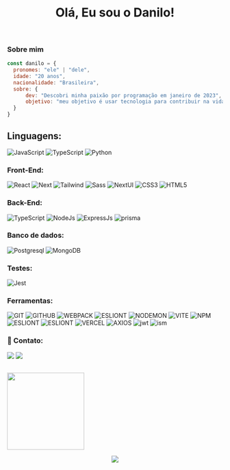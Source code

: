   
<h1 align='center'>Olá, Eu sou o Danilo!</h1>
<p align='center'>
</p>
<br />

###  Sobre mim

```javascript
const danilo = {
  pronomes: "ele" | "dele",
  idade: "20 anos",
  nacionalidade: "Brasileira",
  sobre: {
      dev: "Descobri minha paixão por programação em janeiro de 2023",
      objetivo: "meu objetivo é usar tecnologia para contribuir na vida das pessoas da melhor forma"
  }
}
```
## Linguagens:
![JavaScript](https://img.shields.io/badge/javascript-%23323330.svg?style=for-the-badge&logo=javascript&logoColor=%23F7DF1E)
![TypeScript](https://img.shields.io/badge/typescript-%23007ACC.svg?style=for-the-badge&logo=typescript&logoColor=white)
![Python](https://img.shields.io/badge/python-%23323330.svg?style=for-the-badge&logo=python&logoColor=yellow)

### Front-End:
![React](https://img.shields.io/badge/react-%2320232a.svg?style=for-the-badge&logo=react&logoColor=%2361DAFB)
![Next](https://img.shields.io/badge/next-%2320232a.svg?style=for-the-badge&logo=next.js)
![Tailwind](https://img.shields.io/badge/tailwind-%2320232a.svg?style=for-the-badge&logo=tailwindcss)
![Sass](https://img.shields.io/badge/sass-%2320232a.svg?style=for-the-badge&logo=sass)
![NextUI](https://img.shields.io/badge/nextui-%2320232a.svg?style=for-the-badge&logo=next%20ui)
![CSS3](https://img.shields.io/badge/css3-%231572B6.svg?style=for-the-badge&logo=css3&logoColor=white)
![HTML5](https://img.shields.io/badge/html5-%23E34F26.svg?style=for-the-badge&logo=html5&logoColor=white)


### Back-End:
![TypeScript](https://img.shields.io/badge/typescript-%23007ACC.svg?style=for-the-badge&logo=typescript&logoColor=white)
![NodeJs](https://img.shields.io/badge/node.js-6DA55F?style=for-the-badge&logo=node.js&logoColor=white)
![ExpressJs](https://img.shields.io/badge/Express.js-000000?style=for-the-badge&logo=express&logoColor=white)
![prisma](https://img.shields.io/badge/prisma-%2320232a.svg?style=for-the-badge&logo=prisma)

### Banco de dados:
![Postgresql](https://img.shields.io/badge/postgresql-%23316192.svg?style=for-the-badge&logo=postgresql&logoColor=white)
![MongoDB](https://img.shields.io/badge/MongoDB-%234ea94b.svg?style=for-the-badge&logo=mongodb&logoColor=white)

### Testes:
![Jest](https://img.shields.io/badge/Jest-C21325?style=for-the-badge&logo=jest&logoColor=white)

### Ferramentas:
![GIT](https://img.shields.io/badge/GIT-E44C30?style=for-the-badge&logo=git&logoColor=white)
![GITHUB](https://img.shields.io/badge/GITHUB-100101?style=for-the-badge&logo=github&logoColor=white)
![WEBPACK](https://camo.githubusercontent.com/c938ca8e10524948531e21087ef468133da306ea76815ef81cadecd4e0d90a2b/68747470733a2f2f696d672e736869656c64732e696f2f62616467652f7765627061636b2d2532333844443646392e7376673f7374796c653d666f722d7468652d6261646765266c6f676f3d7765627061636b266c6f676f436f6c6f723d626c61636b)
![ESLIONT](https://camo.githubusercontent.com/9f4268803442f14ba048f49d8a6ac594465d6a61682f3048fddf18540196d38f/68747470733a2f2f696d672e736869656c64732e696f2f62616467652f45534c696e742d3442333236333f7374796c653d666f722d7468652d6261646765266c6f676f3d65736c696e74266c6f676f436f6c6f723d7768697465)
![NODEMON](https://camo.githubusercontent.com/47c19e619cdc5eeb986d993819ec64b0721716c3b77e880bd6e722acb6ef1f48/68747470733a2f2f696d672e736869656c64732e696f2f62616467652f4e4f44454d4f4e2d2532333332333333302e7376673f7374796c653d666f722d7468652d6261646765266c6f676f3d6e6f64656d6f6e266c6f676f436f6c6f723d25424244454144)
![VITE](https://camo.githubusercontent.com/3a15a92b116b1afb31a0ccaab1eedc0b09251b6f0f5b149ba91d488ae6a47ad3/68747470733a2f2f696d672e736869656c64732e696f2f62616467652f766974652d2532333634364346462e7376673f7374796c653d666f722d7468652d6261646765266c6f676f3d76697465266c6f676f436f6c6f723d7768697465)
![NPM](https://camo.githubusercontent.com/493fd98f1623ad1d4334077fa0187634a45a788899e57154e7ea821c115a1d7e/68747470733a2f2f696d672e736869656c64732e696f2f62616467652f4e504d2d2532334342333833372e7376673f7374796c653d666f722d7468652d6261646765266c6f676f3d6e706d266c6f676f436f6c6f723d7768697465)
![ESLIONT](https://camo.githubusercontent.com/803d9beb394524e7db9f15a41082391dfaf6670fd79c2f546194fd4b86115917/68747470733a2f2f696d672e736869656c64732e696f2f62616467652f67697468756225323070616765732d3132313031333f7374796c653d666f722d7468652d6261646765266c6f676f3d676974687562266c6f676f436f6c6f723d7768697465)
![ESLIONT](https://camo.githubusercontent.com/b9ff564d8c311812747f1aacea54cf703d850756f9179f9eff6899da20a701a2/68747470733a2f2f696d672e736869656c64732e696f2f62616467652f76657263656c2d2532333030303030302e7376673f7374796c653d666f722d7468652d6261646765266c6f676f3d76657263656c266c6f676f436f6c6f723d7768697465)
![VERCEL](https://camo.githubusercontent.com/fb4d7b8ce21a0cdb7e8e12110b17945aaadc68872bcde15244ac81d64c74913e/68747470733a2f2f696d672e736869656c64732e696f2f62616467652f2e454e562d4543443533462e7376673f7374796c653d666f722d7468652d6261646765266c6f676f3d646f74656e76266c6f676f436f6c6f723d626c61636b)
![AXIOS](https://img.shields.io/badge/axios-%2320232a.svg?style=for-the-badge&logo=AXIOS)
![jwt](https://img.shields.io/badge/jwt-%2320232a.svg?style=for-the-badge&logo=jwt)
![ism](https://img.shields.io/badge/insomnia-%2320232a.svg?style=for-the-badge&logo=jwt)

### 📩 Contato:

<p>
 <a href="https://www.linkedin.com/in/daniloramosbr/" target="_blank"><img src="https://img.shields.io/badge/-LinkedIn-%230077B5?style=for-the-badge&logo=linkedin&logoColor=white" target="_blank"></a>
 <a href="mailto:daniloramoscr1905@gmail.com"><img src="https://img.shields.io/badge/Gmail-D14836?style=for-the-badge&logo=gmail&logoColor=white" target="blank"></ a>
</p>

 ## 
<div style="display:flex" align="center">
  <a href="https://github.com/daniloramosbr">
    <img height="180em" src="https://github-readme-stats-sigma-five.vercel.app/api/top-langs/?username=daniloramosbr&layout=compact&langs_count=7&theme=nightowl"/>
</div>
   </div>
 <p align="center">
  <img src="https://readme-typing-svg.herokuapp.com?color=316192&lines=%F0%9F%91%A8%F0%9F%8F%BB%E2%80%8D%F0%9F%92%BB+Tchau,+tenha+um+bom+dia!+;">
</p>
